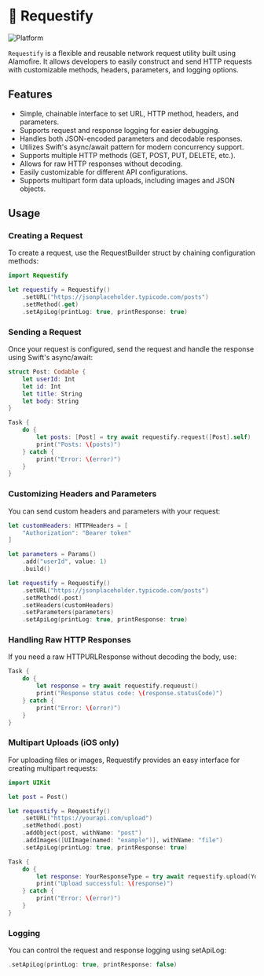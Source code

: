 # 🛜 Requestify

![Platform](https://img.shields.io/badge/platform-iOS%20%7C%20macOS%20%7C%20tvOS%20%7C%20watchOS-blue)

`Requestify` is a flexible and reusable network request utility built using Alamofire. It allows developers to easily construct and send HTTP requests with customizable methods, headers, parameters, and logging options.

## Features
- Simple, chainable interface to set URL, HTTP method, headers, and parameters.
- Supports request and response logging for easier debugging.
- Handles both JSON-encoded parameters and decodable responses.
- Utilizes Swift's async/await pattern for modern concurrency support.
- Supports multiple HTTP methods (GET, POST, PUT, DELETE, etc.).
- Allows for raw HTTP responses without decoding.
- Easily customizable for different API configurations.
- Supports multipart form data uploads, including images and JSON objects.

## Usage
### Creating a Request
To create a request, use the RequestBuilder struct by chaining configuration methods:
```swift
import Requestify

let requestify = Requestify()
    .setURL("https://jsonplaceholder.typicode.com/posts")
    .setMethod(.get)
    .setApiLog(printLog: true, printResponse: true)
```

### Sending a Request
Once your request is configured, send the request and handle the response using Swift's async/await:
```swift
struct Post: Codable {
    let userId: Int
    let id: Int
    let title: String
    let body: String
}

Task {
    do {
        let posts: [Post] = try await requestify.request([Post].self)
        print("Posts: \(posts)")
    } catch {
        print("Error: \(error)")
    }
}
```

### Customizing Headers and Parameters
You can send custom headers and parameters with your request:
```swift
let customHeaders: HTTPHeaders = [
    "Authorization": "Bearer token"
]

let parameters = Params()
    .add("userId", value: 1)
    .build()

let requestify = Requestify()
    .setURL("https://jsonplaceholder.typicode.com/posts")
    .setMethod(.post)
    .setHeaders(customHeaders)
    .setParameters(parameters)
    .setApiLog(printLog: true, printResponse: true)
```

### Handling Raw HTTP Responses
If you need a raw HTTPURLResponse without decoding the body, use:
```swift
Task {
    do {
        let response = try await requestify.requeust()
        print("Response status code: \(response.statusCode)")
    } catch {
        print("Error: \(error)")
    }
}
```

### Multipart Uploads (iOS only)
For uploading files or images, Requestify provides an easy interface for creating multipart requests:
```swift
import UIKit

let post = Post()

let requestify = Requestify()
    .setURL("https://yourapi.com/upload")
    .setMethod(.post)
    .addObject(post, withName: "post")
    .addImages([UIImage(named: "example")], withName: "file")
    .setApiLog(printLog: true, printResponse: true)

Task {
    do {
        let response: YourResponseType = try await requestify.upload(YourResponseType.self)
        print("Upload successful: \(response)")
    } catch {
        print("Error: \(error)")
    }
}
```

### Logging
You can control the request and response logging using setApiLog:
```swift
.setApiLog(printLog: true, printResponse: false)
```
